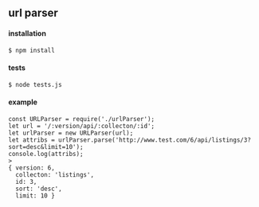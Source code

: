 ## url parser

#### installation
```
$ npm install
```

#### tests
```
$ node tests.js
```

#### example
```
const URLParser = require('./urlParser');
let url = '/:version/api/:collecton/:id';
let urlParser = new URLParser(url);
let attribs = urlParser.parse('http://www.test.com/6/api/listings/3?sort=desc&limit=10');
console.log(attribs);
> 
{ version: 6,
  collecton: 'listings',
  id: 3,
  sort: 'desc',
  limit: 10 }
```

